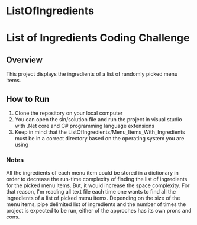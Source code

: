 # ListOfIngredients

<h1> List of Ingredients Coding Challenge </h1>
<h2> Overview </h2>
This project displays the ingredients of a list of randomly picked menu items. 

<h2> How to Run </h2>
<ol>
  <li>Clone the repository on your local computer</li>
  <li>You can open the sln/solution file and run the project in visual studio with .Net core and C# programming language extensions</li>
  <li>Keep in mind that the ListOfIngredients/Menu_Items_With_Ingredients must be in a correct directory based on the operating system you are using</li>
</ol>

<h3> Notes </h3>
All the ingredients of each menu item could be stored in a dictionary in order to decrease the run-time complexity of finding the list of ingredients for the picked menu items.
But, it would increase the space complexity. For that reason, I'm reading all text file each time one wants to find all the ingredients of a list of 
picked menu items.
Depending on the size of the menu items, pipe delimited list of ingredients and the number of times the project is expected to be run, either of the approches 
has its own prons and cons.
